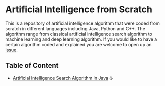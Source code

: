 # Artificial Intelligence from Scratch
This is a repository of artificial intelligence algorithm that were coded from scratch in different languages including Java, Python and C++. The algorithm range from classical artificial intelligence search algorithm to machine learning and deep learning algorithm. If you would like to have a certain algorithm coded and explained you are welcome to open up an [issue](https://github.com/yacineMahdid/artificial-intelligence-from-scratch/issues).

## Table of Content
- [Artificial Intelligence Search Algorithm in Java](https://github.com/yacineMahdid/artificial-intelligence-from-scratch/tree/master/AI%20Search%20Algorithm%20in%20Java) ☕

